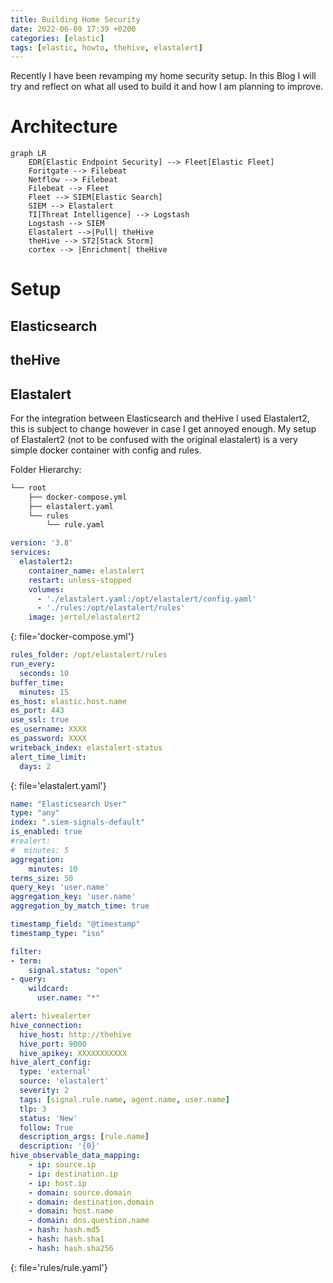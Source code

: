 ```yaml
---
title: Building Home Security
date: 2022-06-09 17:39 +0200
categories: [elastic]
tags: [elastic, howto, thehive, elastalert]
---
```


Recently I have been revamping my home security setup.
In this Blog I will try and reflect on what all used to build it and how I am planning to improve.

# Architecture

```mermaid
graph LR
    EDR[Elastic Endpoint Security] --> Fleet[Elastic Fleet]
    Foritgate --> Filebeat
    Netflow --> Filebeat
    Filebeat --> Fleet
    Fleet --> SIEM[Elastic Search]
    SIEM --> Elastalert
    TI[Threat Intelligence] --> Logstash
    Logstash --> SIEM
    Elastalert -->|Pull| theHive
    theHive --> ST2[Stack Storm]
    cortex --> |Enrichment| theHive
```

# Setup

## Elasticsearch

## theHive

## Elastalert

For the integration between Elasticsearch and theHive I used Elastalert2,
this is subject to change however in case I get annoyed enough.
My setup of Elastalert2 (not to be confused with the original elastalert) is a very simple docker container with config
and rules.

Folder Hierarchy:
````bash
└── root
    ├── docker-compose.yml
    ├── elastalert.yaml
    └── rules
        └── rule.yaml
````

````yaml
version: '3.8'
services:
  elastalert2:
    container_name: elastalert
    restart: unless-stopped
    volumes:
      - './elastalert.yaml:/opt/elastalert/config.yaml'
      - './rules:/opt/elastalert/rules'
    image: jertel/elastalert2
````
{: file='docker-compose.yml'}


````yaml
rules_folder: /opt/elastalert/rules
run_every:
  seconds: 10
buffer_time:
  minutes: 15
es_host: elastic.host.name
es_port: 443
use_ssl: true
es_username: XXXX
es_password: XXXX
writeback_index: elastalert-status
alert_time_limit:
  days: 2
````
{: file='elastalert.yaml'}


````yaml
name: "Elasticsearch User"
type: "any"
index: ".siem-signals-default"
is_enabled: true
#realert:
#  minutes: 5
aggregation:
    minutes: 10
terms_size: 50
query_key: 'user.name'
aggregation_key: 'user.name'
aggregation_by_match_time: true

timestamp_field: "@timestamp"
timestamp_type: "iso"

filter:
- term:
    signal.status: "open"
- query:
    wildcard:
      user.name: "*"

alert: hivealerter
hive_connection:
  hive_host: http://thehive
  hive_port: 9000
  hive_apikey: XXXXXXXXXXX
hive_alert_config:
  type: 'external'
  source: 'elastalert'
  severity: 2
  tags: [signal.rule.name, agent.name, user.name]
  tlp: 3
  status: 'New'
  follow: True
  description_args: [rule.name]
  description: '{0}'
hive_observable_data_mapping:
    - ip: source.ip
    - ip: destination.ip
    - ip: host.ip
    - domain: source.domain
    - domain: destination.domain
    - domain: host.name
    - domain: dns.question.name
    - hash: hash.md5
    - hash: hash.sha1
    - hash: hash.sha256
````
{: file='rules/rule.yaml'}
